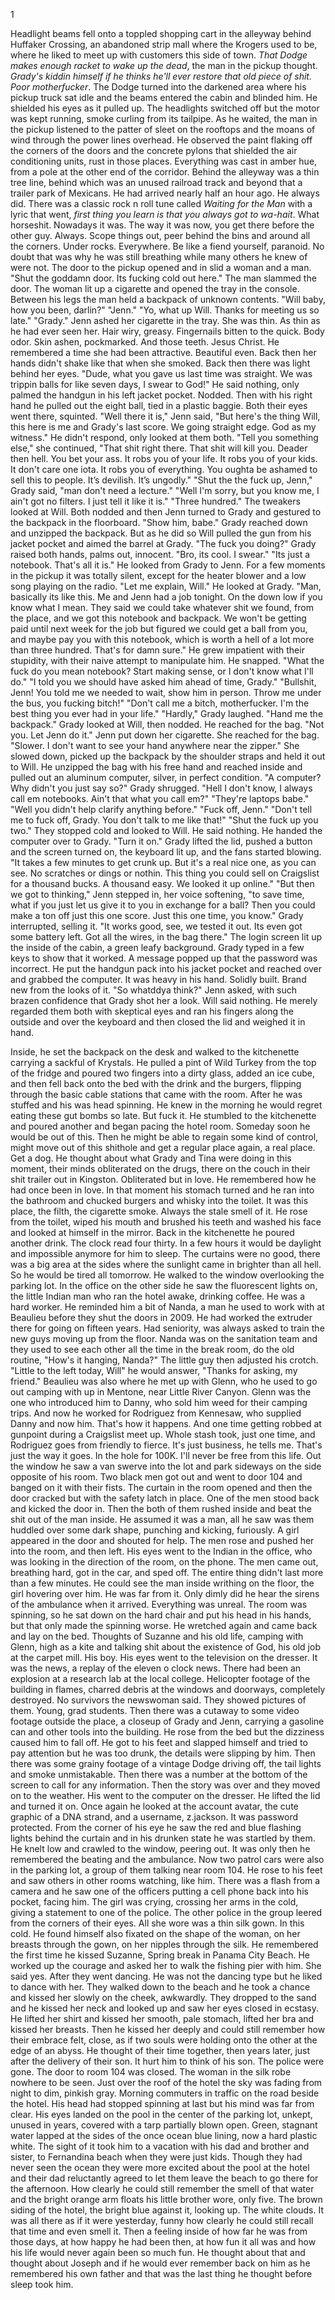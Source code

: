 
1

  Headlight beams fell onto a toppled shopping cart in the alleyway behind Huffaker Crossing, an abandoned strip mall where the Krogers used to be, where he liked to meet up with customers this side of town. *That Dodge makes enough racket to wake up the dead*, the man in the pickup thought. *Grady's kiddin himself if he thinks he'll ever restore that old piece of shit. Poor motherfucker*. The Dodge turned into the darkened area where his pickup truck sat idle and the beams entered the cabin and blinded him. He shielded his eyes as it pulled up. The headlights switched off but the motor was kept running, smoke curling from its tailpipe. As he waited, the man in the pickup listened to the patter of sleet on the rooftops and the moans of wind through the power lines overhead. He observed the paint flaking off the corners of the doors and the concrete pylons that shielded the air conditioning units, rust in those places. Everything was cast in amber hue, from a pole at the other end of the corridor. Behind the alleyway was a thin tree line, behind which was an unused railroad track and beyond that a trailer park of Mexicans.
  He had arrived nearly half an hour ago. He always did. There was a classic rock n roll tune called *Waiting for the Man* with a lyric that went, *first thing you learn is that you always got to wa-hait*. What horseshit. Nowadays it was. The way it was now, you get there before the other guy. Always. Scope things out, peer behind the bins and around all the corners. Under rocks. Everywhere. Be like a fiend yourself, paranoid. No doubt that was why he was still breathing while many others he knew of were not.
  The door to the pickup opened and in slid a woman and a man. 
  "Shut the goddamn door. Its fucking cold out here."
  The man slammed the door. The woman lit up a cigarette and opened the tray in the console. Between his legs the man held a backpack of unknown contents.
  "Will baby, how you been, darlin?"
  "Jenn."
  "Yo, what up Will. Thanks for meeting us so late."
  "Grady."
  Jenn ashed her cigarette in the tray. She was thin. As thin as he had ever seen her. Hair wiry, greasy. Fingernails bitten to the quick. Body odor. Skin ashen, pockmarked. And those teeth. Jesus Christ. He remembered a time she had been attractive. Beautiful even. Back then her hands didn't shake like that when she smoked. Back then there was light behind her eyes.
  "Dude, what you gave us last time was straight. We was trippin balls for like seven days, I swear to God!"
  He said nothing, only palmed the handgun in his left jacket pocket. Nodded. Then with his right hand he pulled out the eight ball, tied in a plastic baggie. Both their eyes went there, squinted.
  "Well there it is," Jenn said, "But here's the thing Will, this here is me and Grady's last score. We going straight edge. God as my witness."
  He didn't respond, only looked at them both.
  "Tell you something else," she continued, "That shit right there. That shit will kill you. Deader then hell. You bet your ass. It robs you of your life. It robs you of your kids. It don't care one iota. It robs you of everything. You oughta be ashamed to sell this to people. It’s devilish. It’s ungodly."
  "Shut the the fuck up, Jenn," Grady said, "man don't need a lecture."
  "Well I'm sorry, but you know me, I ain't got no filters. I just tell it like it is."
  "Three hundred."
  The tweakers looked at Will. Both nodded and then Jenn turned to Grady and gestured to the backpack in the floorboard.
  "Show him, babe."
  Grady reached down and unzipped the backpack. But as he did so Will pulled the gun from his jacket pocket and aimed the barrel at Grady.
  "The fuck you doing?"
  Grady raised both hands, palms out, innocent.
  "Bro, its cool. I swear."
  "Its just a notebook. That's all it is."
  He looked from Grady to Jenn. For a few moments in the pickup it was totally silent, except for the heater blower and a low song playing on the radio.
  "Let me explain, Will."
  He looked at Grady.
  "Man, basically its like this. Me and Jenn had a job tonight. On the down low if you know what I mean. They said we could take whatever shit we found, from the place, and we got this notebook and backpack. We won't be getting paid until next week for the job but figured we could get a ball from you, and maybe pay you with this notebook, which is worth a hell of a lot more than three hundred. That's for damn sure."
  He grew impatient with their stupidity, with their naive attempt to manipulate him. He snapped. "What the fuck do you mean notebook? Start making sense, or I don't know what I'll do."
  "I told you we should have asked him ahead of time, Grady."
  "Bullshit, Jenn! You told me we needed to wait, show him in person. Throw me under the bus, you fucking bitch!"
  "Don't call me a bitch, motherfucker. I'm the best thing you ever had in your life."
  "Hardly," Grady laughed.
  "Hand me the backpack."
  Grady looked at Will, then nodded. He reached for the bag.
  "Not you. Let Jenn do it."
  Jenn put down her cigarette. She reached for the bag.
  "Slower. I don't want to see your hand anywhere near the zipper."
  She slowed down, picked up the backpack by the shoulder straps and held it out to Will. He unzipped the bag with his free hand and reached inside and pulled out an aluminum computer, silver, in perfect condition.
  "A computer? Why didn't you just say so?"
  Grady shrugged.
  "Hell I don't know, I always call em notebooks. Ain't that what you call em?"
  "They're laptops babe."
  "Well you didn't help clarify anything before."
  "Fuck off, Jenn."
  "Don't tell me to fuck off, Grady. You don't talk to me like that!"
	"Shut the fuck up you two."
	They stopped cold and looked to Will. He said nothing. He handed the computer over to Grady.
	"Turn it on."
	Grady lifted the lid, pushed a button and the screen turned on, the keyboard lit up, and the fans started blowing.
	"It takes a few minutes to get crunk up. But it's a real nice one, as you can see. No scratches or dings or nothin. This thing you could sell on Craigslist for a thousand bucks. A thousand easy. We looked it up online."
  "But then we got to thinking," Jenn stepped in, her voice softening, "to save time, what if you just let us give it to you in exchange for a ball? Then you could make a ton off just this one score. Just this one time, you know."
  Grady interrupted, selling it.
  "It works good, see, we tested it out. Its even got some battery left. Got all the wires, in the bag there."
  The login screen lit up the inside of the cabin, a green leafy background. Grady typed in a few keys to show that it worked. A message popped up that the password was incorrect.
  He put the handgun pack into his jacket pocket and reached over and grabbed the computer. It was heavy in his hand. Solidly  built. Brand new from the looks of it.
  "So whatddya think?" Jenn asked, with such brazen confidence that Grady shot her a look.
  Will said nothing. He merely regarded them both with skeptical eyes and ran his fingers along the outside and over the keyboard and then closed the lid and weighed it in hand.
  
  Inside, he set the backpack on the desk and walked to the kitchenette carrying a sackful of Krystals. He pulled a pint of Wild Turkey from the top of the fridge and poured two fingers into a dirty glass, added an ice cube, and then fell back onto the bed with the drink and the burgers, flipping through the basic cable stations that came with the room.
  After he was stuffed and his was head spinning. He knew in the morning he would regret eating these gut bombs so late. But fuck it. He stumbled to the kitchenette and poured another and began pacing the hotel room. Someday soon he would be out of this. Then he might be able to regain some kind of control, might move out of this shithole and get a regular place again, a real place. Get a dog. He thought about what Grady and Tina were doing in this moment, their minds obliterated on the drugs, there on the couch in their shit trailer out in Kingston. Obliterated but in love. He remembered how he had once been in love. In that moment his stomach turned and he ran into the bathroom and chucked burgers and whisky into the toilet. It was this place, the filth, the cigarette smoke. Always the stale smell of it. He rose from the toilet, wiped his mouth and brushed his teeth and washed his face and looked at himself in the mirror.
  Back in the kitchenette he poured another drink. The clock read four thirty. In a few hours it would be daylight and impossible anymore for him to sleep. The curtains were no good, there was a big area at the sides where the sunlight came in brighter than all hell. So he would be tired all tomorrow. He walked to the window overlooking the parking lot. In the office on the other side he saw the fluorescent lights on, the little Indian man who ran the hotel awake, drinking coffee. He was a hard worker. He reminded him a bit of Nanda, a man he used to work with at Beaulieu before they shut the doors in 2009. He had worked the extruder there for going on fifteen years. Had seniority, was always asked to train the new guys moving up from the floor. Nanda was on the sanitation team and they used to see each other all the time in the break room, do the old routine,
  "How's it hanging, Nanda?"
  The little guy then adjusted his crotch.
  "Little to the left today, Will" he would answer, "Thanks for asking, my friend."
  Beaulieu was also where he met up with Glenn, who he used to go  out camping with up in Mentone, near Little River Canyon. Glenn was the one who introduced him to Danny, who sold him weed for their camping trips. And now he worked for Rodriguez from Kennesaw, who supplied Danny and now him. That's how it happens. And one time getting robbed at gunpoint during a Craigslist meet up. Whole stash took, just one time, and Rodriguez goes from friendly to fierce. It's just business, he tells me. That's just the way it goes. In the hole for 100K. I'll never be free from this life.
  Out the window he saw a van swerve into the lot and park sideways on the side opposite of his room. Two black men got out and went to door 104 and banged on it with their fists. The curtain in the room opened and then the door cracked but with the safety latch in place. One of the men stood back and kicked the door in. Then the both of them rushed inside and beat the shit out of the man inside. He assumed it was a man, all he saw was them huddled over some dark shape, punching and kicking, furiously. A girl appeared in the door and shouted for help. The men rose and pushed her into the room, and then left. His eyes went to the Indian in the office, who was looking in the direction of the room, on the phone. The men came out, breathing hard, got in the car, and sped off. The entire thing didn't last more than a few minutes. He could see the man inside writhing on the floor, the girl hovering over him.
  He was far from it. Only dimly did he hear the sirens of the ambulance when it arrived. Everything was unreal. The room was spinning, so he sat down on the hard chair and put his head in his hands, but that only made the spinning worse. He wretched again and came back and lay on the bed. Thoughts of Suzanne and his old life, camping with Glenn, high as a kite and talking shit about the existence of God, his old job at the carpet mill. His boy.
  His eyes went to the television on the dresser. It was the news, a replay of the eleven o clock news. There had been an explosion at a research lab at the local college. Helicopter footage of the building in flames, charred debris at the windows and doorways, completely destroyed. No survivors the newswoman said. They showed pictures of them. Young, grad students. Then there was a cutaway to some video footage outside the place, a closeup of Grady and Jenn, carrying a gasoline can and other tools into the building. He rose from the bed but the dizziness caused him to fall off. He got to his feet and slapped himself and tried to pay attention but he was too drunk, the details were slipping by him. Then there was some grainy footage of a vintage Dodge driving off, the tail lights and smoke unmistakable. Then there was a number at the bottom of the screen to call for any information. Then the story was over and they moved on to the weather.
  His went to the computer on the dresser. He lifted the lid and turned it on. Once again he looked at the account avatar, the cute graphic of a DNA strand, and a username, z.jackson. It was password protected.
  From the corner of his eye he saw the red and blue flashing lights behind the curtain and in his drunken state he was startled by them. He knelt low and crawled to the window, peering out. It was only then he remembered the beating and the ambulance. Now two patrol cars were also in the parking lot, a group of them talking near room 104. He rose to his feet and saw others in other rooms watching, like him. There was a flash from a camera and he saw one of the officers putting a cell phone back into his pocket, facing him. The girl was crying, crossing her arms in the cold, giving a statement to one of the police. The other police in the group leered from the corners of their eyes. All she wore was a thin silk gown. In this cold. He found himself also fixated on the shape of the woman, on her breasts through the gown, on her nipples through the silk. He remembered the first time he kissed Suzanne, Spring break in Panama City Beach. He worked up the courage and asked her to walk the fishing pier with him. She said yes. After they went dancing. He was not the dancing type but he liked to dance with her. They walked down to the beach and he took a chance and kissed her slowly on the cheek, awkwardly. They dropped to the sand and he kissed her neck and looked up and saw her eyes closed in ecstasy. He lifted her shirt and kissed her smooth, pale stomach, lifted her bra and kissed her breasts. Then he kissed her deeply and could still remember how their embrace felt, close, as if two souls were holding onto the other at the edge of an abyss. He thought of their time together, then years later, just after the delivery of their son. It hurt him to think of his son.
  The police were gone. The door to room 104 was closed. The woman in the silk robe nowhere to be seen. Just over the roof of the hotel the sky was fading from night to dim, pinkish gray. Morning commuters in traffic on the road beside the hotel. His head had stopped spinning at last but his mind was far from clear. His eyes landed on the pool in the center of the parking lot, unkept, unused in years, covered with a tarp partially blown open. Green, stagnant water lapped at the sides of the once ocean blue lining, now a hard plastic white. The sight of it took him to a vacation with his dad and brother and sister, to Fernandina beach when they were just kids. Though they had never seen the ocean they were more excited about the pool at the hotel and their dad reluctantly agreed to let them leave the beach to go there for the afternoon. How clearly he could still remember the smell of that water and the bright orange arm floats his little brother wore, only five. The brown siding of the hotel, the bright blue against it, looking up. The white clouds. It was all there as if it were yesterday, funny how clearly he could still recall that time and even smell it. Then a feeling inside of how far he was from those days, at how happy he had been then, at how fun it all was and how his life would never again been so much fun. He thought about that and thought about Joseph and if he would ever remember back on him as he remembered his own father and that was the last thing he thought before sleep took him.
  